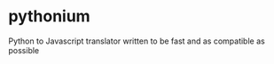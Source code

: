 pythonium
=========

Python to Javascript translator written to be fast and as compatible as possible
